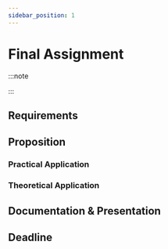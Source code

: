 ```yaml
---
sidebar_position: 1
---
```


# Final Assignment

:::note

:::

## Requirements
## Proposition
### Practical Application
### Theoretical Application
## Documentation & Presentation
## Deadline
